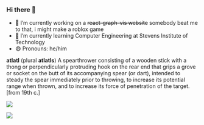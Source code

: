 ### Hi there 👋

- 🔭 I’m currently working on a ~~react-graph-vis website~~ somebody beat me to that, i might make a roblox game
- 💬 I’m currently learning Computer Engineering at Stevens Institute of Technology
- 😄 Pronouns: he/him

**atlatl** (plural **atlatls**) 
A spearthrower consisting of a wooden stick with a thong or perpendicularly protruding hook on the rear end that grips a grove or socket on the butt of its accompanying spear (or dart), intended to steady the spear immediately prior to throwing, to increase its potential range when thrown, and to increase its force of penetration of the target. [from 19th c.] 

 ![](http://github-profile-summary-cards.vercel.app/api/cards/profile-details?username=Atlatl1807&theme=gotham) 

 ![](http://github-profile-summary-cards.vercel.app/api/cards/most-commit-language?username=Atlatl1807&theme=gotham) 
